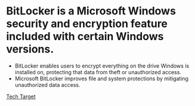 # BitLocker is a Microsoft Windows security and encryption feature included with certain Windows versions.

- BitLocker enables users to encrypt everything on the drive Windows is installed on, protecting that data from theft or unauthorized access.
- Microsoft BitLocker improves file and system protections by mitigating unauthorized data access.

[Tech Target](https://www.techtarget.com/searchenterprisedesktop/definition/BitLocker)
